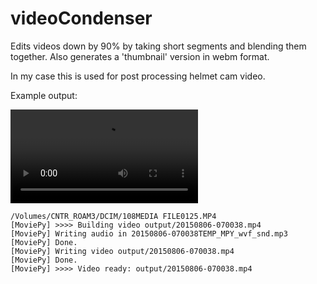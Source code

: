 # videoCondenser
Edits videos down by 90% by taking short segments and blending them together.  Also generates a 'thumbnail' version in webm format. 

In my case this is used for post processing helmet cam video. 

Example output:

<video id="sampleMovie" src="ted_rosling_third_world_stats.mp4.webm" controls></video>

```
/Volumes/CNTR_ROAM3/DCIM/108MEDIA FILE0125.MP4
[MoviePy] >>>> Building video output/20150806-070038.mp4
[MoviePy] Writing audio in 20150806-070038TEMP_MPY_wvf_snd.mp3
[MoviePy] Done.
[MoviePy] Writing video output/20150806-070038.mp4
[MoviePy] Done.
[MoviePy] >>>> Video ready: output/20150806-070038.mp4
```

